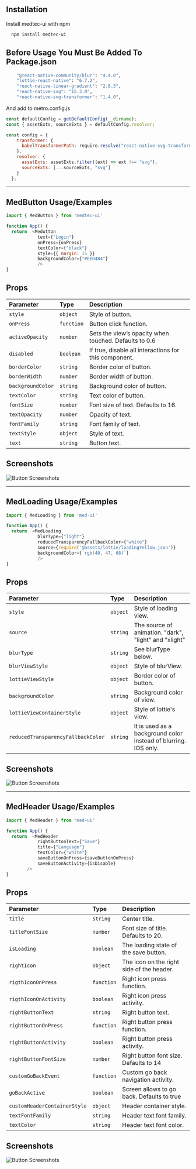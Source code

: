 
## Installation

Install medtec-ui with npm

```bash
  npm install medtec-ui
```

## Before Usage You Must Be Added To Package.json

```bash
    "@react-native-community/blur": "4.4.0",
    "lottie-react-native": "6.7.2",
    "react-native-linear-gradient": "2.8.3",
    "react-native-svg": "15.3.0",
    "react-native-svg-transformer": "1.4.0",
```
And add to metro.config.js
```javascript
const defaultConfig = getDefaultConfig(__dirname);
const { assetExts, sourceExts } = defaultConfig.resolver;

const config = {
    transformer: {
      babelTransformerPath: require.resolve("react-native-svg-transformer")
    },
    resolver: {
      assetExts: assetExts.filter((ext) => ext !== "svg"),
      sourceExts: [...sourceExts, "svg"]
    }
  };
```

---
## MedButton Usage/Examples

```javascript
import { MedButton } from 'medtec-ui'

function App() {
  return  <Medutton
            text={"Login"}
            onPress={onPress}
            textColor={"black"}
            style={{ margin: 15 }}
            backgroundColor={"#EED484"}
            />
}
```

## Props

| Parameter | Type     | Description                       |
| :-------- | :------- | :-------------------------------- |
| `style`      | `object` | Style of button. |
| `onPress`      | `function` | Button click function. |
| `activeOpacity`      | `number` | Sets the view’s opacity when touched. Defaults to 0.6 |
| `disabled`      | `boolean` | If true, disable all interactions for this component. |
| `borderColor`      | `string` | Border color of button. |
| `borderWidth`      | `number` | Border width of button. |
| `backgroundColor`      | `string` | Background color of button. |
| `textColor`      | `string` | Text color of button. |
| `fontSize`      | `number` |  Font size of text. Defaults to 16. |
| `textOpacity`      | `number` | Opacity of text. |
| `fontFamily`      | `string` | Font family of text. |
| `textStyle`      | `object` | Style of text. |
| `text`      | `string` | Button text. |

## Screenshots

![Button Screenshots](images/buttonImage.png)

---

## MedLoading Usage/Examples

```javascript
import { MedLoading } from 'med-ui'

function App() {
  return  <MedLoading
            blurType={"light"}
            reducedTransparencyFallbackColor={"white"}
            source={require('@assets/lottie/loadingYellow.json')}
            backgroundColor={`rgb(40, 47, 68)`}
            />
}
```

## Props

| Parameter | Type     | Description                       |
| :-------- | :------- | :-------------------------------- |
| `style`      | `object` | Style of loading view. |
| `source`      | `string` | The source of animation. "dark", "light" and "xlight" |
| `blurType`      | `string` | See blurType below. |
| `blurViewStyle`      | `object` | Style of blurView. |
| `lottieViewStyle`      | `object` | Border color of button. |
| `backgroundColor`      | `string` | Background color of view. |
| `lottieViewContainerStyle`      | `object` | Style of lottie's view. |
| `reducedTransparencyFallbackColor`      | `string` | It is used as a background color instead of blurring. IOS only.|

## Screenshots

![Button Screenshots](images/loadingImage.png)

---
## MedHeader Usage/Examples

```javascript
import { MedHeader } from 'med-ui'

function App() {
  return  <MedHeader
            rightButtonText={"Save"}
            title={"Language"}
            textColor={"white"}
            saveButtonOnPress={saveButtonOnPress}
            saveButtonActivity={isDisable}
        />
}
```

## Props

| Parameter | Type     | Description                       |
| :-------- | :------- | :-------------------------------- |
| `title`      | `string` | Center title. |
| `titleFontSize`      | `number` | Font size of title. Defaults to 20. |
| `isLoading`      | `boolean` | The loading state of the save button. |
| `rightIcon`      | `object` | The icon on the right side of the header.  |
| `rigthIconOnPress`      | `function` | Right icon press function. |
| `rigthIconOnActivity`      | `boolean` | Right icon press activity. |
| `rightButtonText`      | `string` | Right button text. |
| `rightButtonOnPress`      | `function` | Right button press function. |
| `rightButtonActivity`      | `boolean` | Right button press activity.|
| `rightButtonFontSize`      | `number` | Right button font size. Defaults to 14|
| `customGoBackEvent`      | `function` | Custom go back navigation activity.|
| `goBackActive`      | `boolean` | Screen allows to go back. Defaults to true|
| `customHeaderContainerStyle`      | `object` | Header container style. |
| `textFontFamily`      | `string` | Header text font family.|
| `textColor`      | `string` | Header text font color.|

## Screenshots

![Button Screenshots](images/headerImage.png)


